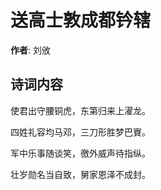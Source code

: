 # 送高士敦成都钤辖

**作者**: 刘攽

## 诗词内容

使君出守腰铜虎，东第归来上濯龙。

四姓礼容均马邓，三刀形胜梦巴賨。

军中乐事随谈笑，徼外威声待指纵。

壮岁勋名当自致，舅家恩泽不成封。

